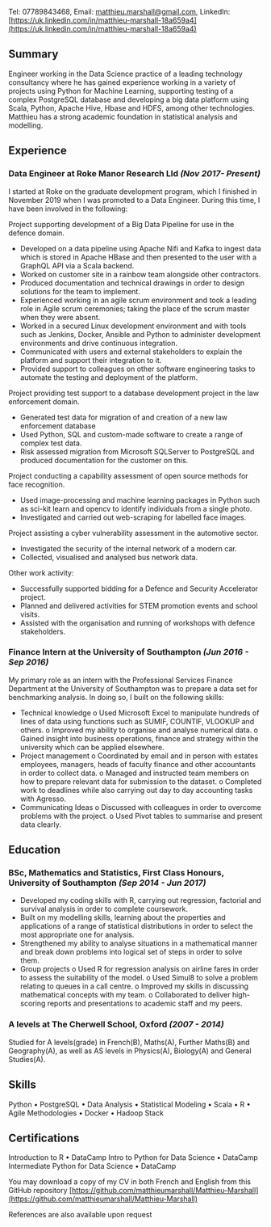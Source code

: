 Tel: 07789843468, Email: [matthieu.marshall@gmail.com](mailto:matthieu.marshall@gmail.com), 
LinkedIn: [https://uk.linkedin.com/in/matthieu-marshall-18a659a4](https://uk.linkedin.com/in/matthieu-marshall-18a659a4)

## Summary

Engineer working in the Data Science practice of a leading technology consultancy where he has gained experience working
in a variety of projects using Python for Machine Learning, supporting testing of a complex PostgreSQL database and
developing a big data platform using Scala, Python, Apache Hive, Hbase and HDFS, among other technologies. Matthieu
has a strong academic foundation in statistical analysis and modelling.

## Experience

### Data Engineer at Roke Manor Research Lld _(Nov 2017- Present)_

I started at Roke on the graduate development program, which I finished in November 2019 when I was promoted to a Data Engineer. During this time, I have been involved in the following:

Project supporting development of a Big Data Pipeline for use in the defence domain.
- Developed on a data pipeline using Apache Nifi and Kafka to ingest data which is stored in Apache HBase and
then presented to the user with a GraphQL API via a Scala backend.
- Worked on customer site in a rainbow team alongside other contractors.
- Produced documentation and technical drawings in order to design solutions for the team to implement.
- Experienced working in an agile scrum environment and took a leading role in Agile scrum ceremonies; taking
the place of the scrum master when they were absent.
- Worked in a secured Linux development environment and with tools such as Jenkins, Docker, Ansible and
Python to administer development environments and drive continuous integration.
- Communicated with users and external stakeholders to explain the platform and support their integration to it.
- Provided support to colleagues on other software engineering tasks to automate the testing and deployment of
the platform.

Project providing test support to a database development project in the law enforcement domain.
- Generated test data for migration of and creation of a new law enforcement database
- Used Python, SQL and custom-made software to create a range of complex test data.
- Risk assessed migration from Microsoft SQLServer to PostgreSQL and produced documentation for the
customer on this.

Project conducting a capability assessment of open source methods for face recognition.
- Used image-processing and machine learning packages in Python such as sci-kit learn and opencv to identify
individuals from a single photo.
- Investigated and carried out web-scraping for labelled face images.

Project assisting a cyber vulnerability assessment in the automotive sector.
- Investigated the security of the internal network of a modern car.
- Collected, visualised and analysed bus network data.

Other work activity:
- Successfully supported bidding for a Defence and Security Accelerator project.
- Planned and delivered activities for STEM promotion events and school visits.
- Assisted with the organisation and running of workshops with defence stakeholders.

### Finance Intern at the University of Southampton _(Jun 2016 - Sep 2016)_

My primary role as an intern with the Professional Services Finance Department at the University of Southampton
was to prepare a data set for benchmarking analysis. In doing so, I built on the following skills:
- Technical knowledge
o Used Microsoft Excel to manipulate hundreds of lines of data using functions such as SUMIF, COUNTIF,
VLOOKUP and others.
o Improved my ability to organise and analyse numerical data.
o Gained insight into business operations, finance and strategy within the university which can be applied
elsewhere.
- Project management
o Coordinated by email and in person with estates employees, managers, heads of faculty finance and other
accountants in order to collect data.
o Managed and instructed team members on how to prepare relevant data for submission to the dataset.
o Completed work to deadlines while also carrying out day to day accounting tasks with Agresso.
- Communicating Ideas
o Discussed with colleagues in order to overcome problems with the project.
o Used Pivot tables to summarise and present data clearly.

## Education

### BSc, Mathematics and Statistics, First Class Honours, University of Southampton _(Sep 2014 - Jun 2017)_

- Developed my coding skills with R, carrying out regression, factorial and survival analysis in order to complete
coursework.
- Built on my modelling skills, learning about the properties and applications of a range of statistical distributions in
order to select the most appropriate one for analysis.
- Strengthened my ability to analyse situations in a mathematical manner and break down problems into logical set
of steps in order to solve them.
- Group projects
o Used R for regression analysis on airline fares in order to assess the suitability of the model.
o Used Simul8 to solve a problem relating to queues in a call centre.
o Improved my skills in discussing mathematical concepts with my team.
o Collaborated to deliver high-scoring reports and presentations to academic staff and my peers.

### A levels at The Cherwell School, Oxford _(2007 - 2014)_

Studied for A levels(grade) in French(B), Maths(A), Further Maths(B) and Geography(A), as well as AS levels in Physics(A), Biology(A) and
General Studies(A).

## Skills

Python • PostgreSQL • Data Analysis • Statistical Modeling • Scala • R • Agile Methodologies •
Docker • Hadoop Stack

## Certifications

Introduction to R • DataCamp
Intro to Python for Data Science • DataCamp
Intermediate Python for Data Science • DataCamp

You may download a copy of my CV in both French and English from this GitHub repository [https://github.com/matthieumarshall/Matthieu-Marshall](https://github.com/matthieumarshall/Matthieu-Marshall)

References are also available upon request
